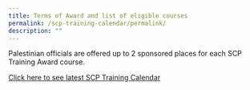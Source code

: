 ```yaml
---
title: Terms of Award and list of eligible courses
permalink: /scp-training-calendar/permalink/
description: ""
---
```


Palestinian officials are offered up to 2 sponsored places for each SCP Training Award course. 

[Click here to see latest SCP Training Calendar](https://scp.gov.sg/)